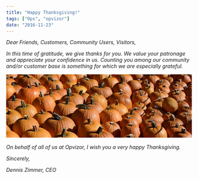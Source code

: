 ```yaml
---
title: "Happy Thanksgiving!"
tags: ["Ops", "opvizor"]
date: "2016-11-23"
---
```


_Dear Friends, Customers, Community Users, Visitors,_

_In this time of gratitude, we give thanks for you. We value your patronage and appreciate your confidence in us. Counting you among our community and/or customer base is something for which we are especially grateful._ 

_![Happy Thanksgiving](/images/blog/pumpkin-1651965_640.jpg)_

_On behalf of all of us at Opvizor, I wish you a very happy Thanksgiving._ 

_Sincerely,_

_Dennis Zimmer,_ _CEO_
